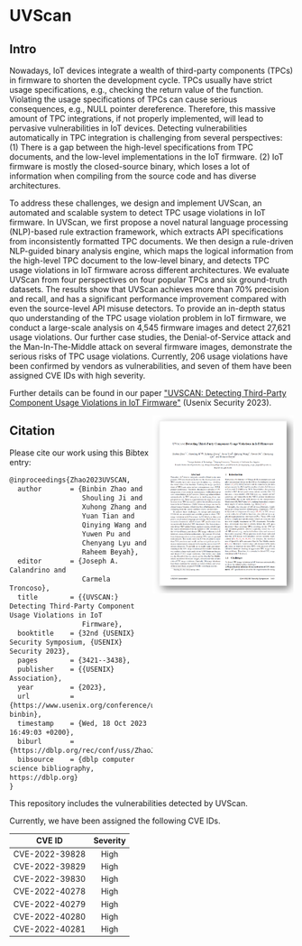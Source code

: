 # UVScan

## Intro

Nowadays, IoT devices integrate a wealth of third-party components (TPCs) in firmware to shorten the development cycle. TPCs usually have strict usage specifications, e.g., checking the return value of the function. Violating the usage specifications of TPCs can cause serious consequences, e.g., NULL pointer dereference. Therefore, this massive amount of TPC integrations, if not properly implemented, will lead to pervasive vulnerabilities in IoT devices. Detecting vulnerabilities automatically in TPC integration is challenging from several perspectives: (1) There is a gap between the high-level specifications from TPC documents, and the low-level implementations in the IoT firmware. (2) IoT firmware is mostly the closed-source binary, which loses a lot of information when compiling from the source code and has diverse architectures.

To address these challenges, we design and implement UVScan, an automated and scalable system to detect TPC usage violations in IoT firmware. In UVScan, we first propose a novel natural language processing (NLP)-based rule extraction framework, which extracts API specifications from inconsistently formatted TPC documents. We then design a rule-driven NLP-guided binary analysis engine, which maps the logical information from the high-level TPC document to the low-level binary, and detects TPC usage violations in IoT firmware across different architectures. We evaluate UVScan from four perspectives on four popular TPCs and six ground-truth datasets. The results show that UVScan achieves more than 70% precision and recall, and has a significant performance improvement compared with even the source-level API misuse detectors. To provide an in-depth status quo understanding of the TPC usage violation problem in IoT firmware, we conduct a large-scale analysis on 4,545 firmware images and detect 27,621 usage violations. Our further case studies, the Denial-of-Service attack and the Man-In-The-Middle attack on several firmware images, demonstrate the serious risks of TPC usage violations. Currently, 206 usage violations have been confirmed by vendors as vulnerabilities, and seven of them have been assigned CVE IDs with high severity.

Further details can be found in our paper [&#34;UVSCAN: Detecting Third-Party Component Usage Violations in IoT Firmware&#34;](https://www.usenix.org/conference/usenixsecurity23/presentation/zhao-binbin) (Usenix Security 2023).

<p align="right">
<img title="" src="image/paper.png" align="right" width="250"/><a href="https://www.usenix.org/system/files/usenixsecurity23-zhao-binbin.pdf">
 </p>
 </a>

## Citation

Please cite our work using this Bibtex entry:

```
@inproceedings{Zhao2023UVSCAN,
  author       = {Binbin Zhao and
                  Shouling Ji and
                  Xuhong Zhang and
                  Yuan Tian and
                  Qinying Wang and
                  Yuwen Pu and
                  Chenyang Lyu and
                  Raheem Beyah},
  editor       = {Joseph A. Calandrino and
                  Carmela Troncoso},
  title        = {{UVSCAN:} Detecting Third-Party Component Usage Violations in IoT
                  Firmware},
  booktitle    = {32nd {USENIX} Security Symposium, {USENIX} Security 2023},
  pages        = {3421--3438},
  publisher    = {{USENIX} Association},
  year         = {2023},
  url          = {https://www.usenix.org/conference/usenixsecurity23/presentation/zhao-binbin},
  timestamp    = {Wed, 18 Oct 2023 16:49:03 +0200},
  biburl       = {https://dblp.org/rec/conf/uss/ZhaoJ00WPLB23.bib},
  bibsource    = {dblp computer science bibliography, https://dblp.org}
}
```


This repository includes the vulnerabilities detected by UVScan.

Currently, we have been assigned the following CVE IDs.

|     CVE ID     | Severity |
| :------------: | :------: |
| CVE-2022-39828 |   High   |
| CVE-2022-39829 |   High   |
| CVE-2022-39830 |   High   |
| CVE-2022-40278 |   High   |
| CVE-2022-40279 |   High   |
| CVE-2022-40280 |   High   |
| CVE-2022-40281 |   High   |
